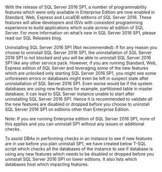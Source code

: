 With the release of SQL Server 2016 SP1, a number of programmability features which were only available in Enterprise Edition are now enabled in Standard, Web, Express and LocalDB editions of SQL Server 2016. These features will allow developers and ISVs with consistent programming experience to build applications which scale across all edition of SQL Server. For more information on what’s new in SQL Server 2016 SP1, please read our SQL Releases blog. 

Uninstalling SQL Server 2016 SP1 (Not recommended):
If for any reason you choose to uninstall SQL Server 2016 SP1, the uninstallation of SQL Server 2016 SP1 is not blocked and you will be able to uninstall SQL Server 2016 SP1 like any other service pack. However, if you are running Standard, Web, Express edition of SQL Server and leveraging some of the new features which are unlocked only starting SQL Server 2016 SP1, you might see some unforeseen errors or databases might even be left in suspect state after uninstallation of SQL Server 2016 SP1. Even worse would be if the system databases are using new features for example, partitioned table in master database, it can lead to SQL Server instance unable to start after uninstalling SQL Server 2016 SP1. Hence it is recommended to validate all the new features are disabled or dropped before you choose to uninstall SQL Server 2016 SP1 on editions other than Enterprise Edition. 

Note: If you are running Enterprise edition of SQL Server 2016 SP1, none of this applies and you can uninstall SP1 without any issues or additional checks.

To assist DBAs in performing checks in an instance to see if new features are in use before you plan uninstall SP1, we have created below T-SQL script which checks all the databases of the instance to see if database is using any new features which needs to be disabled or dropped before you uninstall SQL Server 2016 SP1 on lower editions. It also lists which databases host which impacting features.